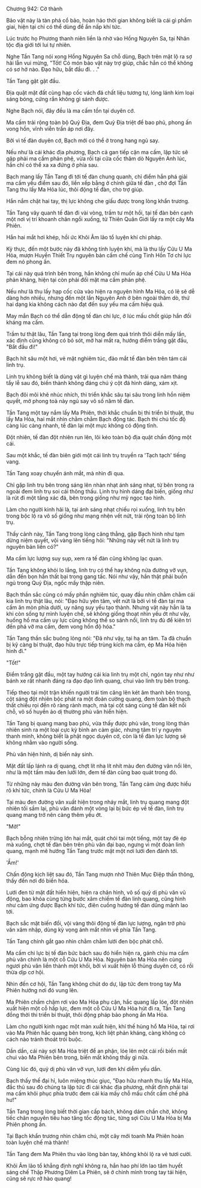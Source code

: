 




Chương 942: Cờ thành


Bảo vật này là tàn phá cổ bảo, hoàn hảo thời gian không biết là cái gì phẩm giai, hiện tại chỉ có thể dùng để ẩn nấp khí tức.

Lúc trước họ Phương thanh niên liền là nhờ vào Hồng Nguyên Sa, tại Nhân tộc địa giới tới lui tự nhiên.

Nghe Tần Tang nói xong Hồng Nguyên Sa chỗ dùng, Bạch trên mặt lộ ra sợ hãi lẫn vui mừng, "Tốt! Có món bảo vật này trợ giúp, chắc hẳn có thể không có sơ hở nào. Đạo hữu, bắt đầu đi. . ."

Tần Tang gật gật đầu.

Địa quật mặt đất cùng hạp cốc vách đá chất liệu tương tự, lóng lánh kim loại sáng bóng, cứng rắn không gì sánh được.

Nghe Bạch nói, đây đều là ma cấm tồn tại duyên cớ.

Ma cấm trải rộng toàn bộ Quỷ Địa, đem Quỷ Địa triệt để bao phủ, phong ấn vong hồn, vĩnh viễn trấn áp nơi đây.

Bởi vì tế đàn duyên cớ, Bạch mới có thể ở trong hang ngủ say.

Nếu như là cái khác địa phương, Bạch cả gan tiếp cận ma cấm, lập tức sẽ gặp phải ma cấm phản phệ, vừa rồi tại cửa cốc thăm dò Nguyên Anh lúc, hắn chỉ có thể xa xa đứng ở phía sau.

Bạch mang lấy Tần Tang đi tới tế đàn chung quanh, chỉ điểm hắn phá giải ma cấm yếu điểm sau đó, liền xếp bằng ở chính giữa tế đàn , chờ đợi Tần Tang thu lấy Ma Hỏa lúc, thôi động tế đàn, cho trợ giúp.

Hắn nắm chặt hai tay, thị lực không che giấu được trong lòng khẩn trương.

Tần Tang vây quanh tế đàn đi vài vòng, trầm tư một hồi, tại tế đàn bên cạnh một nơi vị trí khoanh chân ngồi xuống, từ Thiên Quân Giới lấy ra một cây Ma Phiên.

Hắn hai mắt hơi khép, hồi ức Khôi Âm lão tổ luyện khí chi pháp.

Kỳ thực, đến một bước này đã không tính luyện khí, mà là thu lấy Cửu U Ma Hỏa, mượn Huyền Thiết Trụ nguyên bản cấm chế cùng Tinh Hồn Tơ chi lực đem nó phong ấn.

Tại cái này quá trình bên trong, hắn không chỉ muốn áp chế Cửu U Ma Hỏa phản kháng, hiện tại còn phải đối mặt ma cấm phản phệ.

Nếu như là thu lấy hạp cốc cửa vào hiện ra nguyên hình Ma Hỏa, có lẽ sẽ dễ dàng hơn nhiều, nhưng đến một lần Nguyên Anh ở bên ngoài thăm dò, thứ hai dạng kia không cách nào đạt đến suy yếu ma cấm hiệu quả.

May mắn Bạch có thể dẫn động tế đàn chi lực, ở lúc mấu chốt giúp hắn đối kháng ma cấm.

Trầm tư thật lâu, Tần Tang tại trong lòng đem quá trình thôi diễn mấy lần, xác định cũng không có bỏ sót, mở hai mắt ra, hướng điểm trắng gật đầu, "Bắt đầu đi!"

Bạch hít sâu một hơi, vẻ mặt nghiêm túc, đảo mắt tế đàn bên trên tám cái linh trụ.

Linh trụ không biết là dùng vật gì luyện chế mà thành, trải qua năm tháng tẩy lễ sau đó, biến thành không đáng chú ý cột đá hình dáng, xám xịt.

Bạch đôi môi khẽ nhúc nhích, thi triển khắc sâu tại sâu trong linh hồn niệm quyết, mở phong toà này ngủ say vô số năm tế đàn.

Tần Tang một tay nắm lấy Ma Phiên, thời khắc chuẩn bị thi triển bí thuật, thu lấy Ma Hỏa, hai mắt nhìn chằm chằm Bạch động tác. Bạch thi chú tốc độ càng lúc càng nhanh, tế đàn lại một mực không có động tĩnh.

Đột nhiên, tế đàn đột nhiên run lên, lôi kéo toàn bộ địa quật chấn động một cái.

Sau một khắc, tế đàn biên giới một cái linh trụ truyền ra 'Tạch tạch' tiếng vang.

Tần Tang xoay chuyển ánh mắt, mà nhìn đi qua.

Chỉ gặp linh trụ bên trong sáng lên nhàn nhạt ánh sáng nhạt, từ bên trong ra ngoài đem linh trụ soi cái thông thấu. Linh trụ hình dáng đại biến, giống như là rút đi một tầng xác đá, bên trong giống như mỹ ngọc tạo hình.

Làm cho người kinh hãi là, tại ánh sáng nhạt chiếu rọi xuống, linh trụ bên trong bộc lộ ra vô số giống như mạng nhện vết nứt, trải rộng toàn bộ linh trụ.

Thấy cảnh này, Tần Tang trong lòng căng thẳng, gặp Bạch hình như tạm dừng niệm quyết, vội vàng lên tiếng hỏi: "Những này vết nứt là linh trụ nguyên bản liền có?"

Ma cấm lực lượng suy sụp, xem ra tế đàn cũng không lạc quan.

Tần Tang không khỏi lo lắng, linh trụ có thể hay không nửa đường vỡ vụn, dẫn đến bọn hắn thất bại trong gang tấc. Nói như vậy, hắn thật phải buồn ngủ trong Quỷ Địa, ngốc mấy thập niên.

Bạch thần sắc cũng có mấy phần nghiêm túc, quay đầu nhìn chằm chằm cái kia linh trụ thật lâu, nói: "Đạo hữu yên tâm, vết nứt là bởi vì tế đàn tại ma cấm ăn mòn phía dưới, uy năng suy yếu tạo thành. Nhưng vật này hẳn là ta khi còn sống tự mình luyện chế, sẽ không giống thoạt nhìn yếu ớt như vậy, huống hồ ma cấm uy lực cũng không thể so sánh nổi, linh trụ đủ để kiên trì đến phá vỡ ma cấm, đem vong hồn độ hóa."

Tần Tang thần sắc buông lỏng nói: "Đã như vậy, tại hạ an tâm. Ta đã chuẩn bị kỹ càng bí thuật, đạo hữu trực tiếp trùng kích ma cấm, ép Ma Hỏa hiện hình đi."

"Tốt!"

Điểm trắng gật đầu, một tay hướng cái kia linh trụ một chỉ, ngón tay như như bánh xe rất nhanh đáng ra đạo đạo linh quang, chui vào linh trụ bên trong.

Tiếp theo tại một trận khiến người trái tim căng lên két âm thanh bên trong, cột sáng đột nhiên bộc phát ra một đoàn cường quang, đem toàn bộ thạch thất chiếu rọi đến rõ ràng rành mạch, mà tại cột sáng cùng tế đàn kết nối chỗ, vô số huyền ảo dị thường phù văn hiển hiện.

Tần Tang bị quang mang bao phủ, vừa thấy được phù văn, trong lòng thản nhiên sinh ra một loại cực kỳ bình an cảm giác, nhưng tâm trí y nguyên thanh minh, không biết là phật ngọc duyên cớ, còn là tế đàn lực lượng sẽ không nhằm vào người sống.

Phù văn hiện hình, dị biến nảy sinh.

Mặt đất lấp lánh ra dị quang, chợt lít nha lít nhít màu đen đường vân nổi lên, như là một tấm màu đen lưới lớn, đem tế đàn cũng bao quát trong đó.

Từ những này màu đen đường vân bên trong, Tần Tang cảm ứng được hiểu rõ khí tức, chính là Cửu U Ma Hỏa!

Tại màu đen đường vân xuất hiện trong nháy mắt, linh trụ quang mang đột nhiên tối sầm lại, phù văn đánh một vòng lại bị bức ép về tế đàn, linh trụ quang mang trở nên càng thêm yếu ớt.

"Mở!"

Bạch bỗng nhiên trừng lớn hai mắt, quát chói tai một tiếng, một tay đè ép mà xuống, chợt tế đàn bên trên phù văn đại bạo, ngưng vì một đoàn linh quang, mạnh mẽ hướng Tần Tang trước mặt một nơi lưới đen đánh tới.

'Ầm!'

Chấn động kịch liệt sau đó, Tần Tang mượn nhờ Thiên Mục Điệp thần thông, thấy đến nơi đó biến hóa.

Lưới đen từ mặt đất hiển hiện, hiện ra chân hình, vô số quỷ dị phù văn vũ động, bao khỏa cùng từng bước xâm chiếm tế đàn linh quang, cũng hình như cảm ứng được Bạch khí tức, điên cuồng hướng tế đàn dũng mãnh lao tới.

Bạch sắc mặt biến đổi, vội vàng thôi động tế đàn lực lượng, ngăn trở phù văn xâm nhập, dùng kỳ vọng ánh mắt nhìn về phía Tần Tang.

Tần Tang chính gắt gao nhìn chằm chằm lưới đen bộc phát chỗ.

Ma cấm chi lực bị tế đàn bức bách sau đó hiển hiện ra, gánh chịu ma cấm phù văn chính là một cỗ Cửu U Ma Hỏa. Nguyên bản Ma Hỏa nên cùng ngươi phù văn liền thành một khối, bởi vì xuất hiện lỗ thủng duyên cớ, có rồi thừa dịp cơ hội.

Nhìn đến cơ hội, Tần Tang không chút do dự, lập tức đem trong tay Ma Phiên hướng nơi đó vung lên.

Ma Phiên chầm chậm rơi vào Ma Hỏa phụ cận, hắc quang lấp lóe, đột nhiên xuất hiện một cỗ hấp lực, đem một cỗ Cửu U Ma Hỏa hút đi ra, Tần Tang đồng thời thi triển bí thuật, thôi động pháp bảo phong ấn Ma Hỏa.

Làm cho người kinh ngạc một màn xuất hiện, khí thế hùng hổ Ma Hỏa, tại rơi vào Ma Phiên hắc quang bên trong, kịch liệt phản kháng, càng không có cách nào tránh thoát trói buộc.

Dần dần, cái này sợi Ma Hỏa triệt để an phận, lóe lên một cái rồi biến mất chui vào Ma Phiên bên trong, biến mất không thấy gì nữa.

Cùng lúc đó, quỷ dị phù văn vỡ vụn, lưới đen khí diễm yếu dần.

Bạch thấy thế đại hỉ, luôn miệng thúc giục, "Đạo hữu nhanh thu lấy Ma Hỏa, đắc thủ sau đó chúng ta lập tức đi cái khác địa phương, nhất định phải tại ma cấm khôi phục phía trước đem cái kia mấy chỗ mấu chốt cấm chế phá hư!"

Tần Tang trong lòng biết thời gian cấp bách, không dám chần chờ, không tiếc chân nguyên tiêu hao tăng tốc động tác, từng sợi Cửu U Ma Hỏa bị Ma Phiên phong ấn.

Tại Bạch khẩn trương nhìn chăm chú, một cây mới toanh Ma Phiên hoàn toàn luyện chế mà thành!

Tần Tang đem Ma Phiên thu vào lòng bàn tay, không khỏi lộ ra vẻ tươi cười.

Khôi Âm lão tổ khẳng định nghĩ không ra, hắn hao phí lớn lao tâm huyết sáng chế Thập Phương Diêm La Phiên, sẽ ở chính mình trong tay tái hiện, cũng sẽ rực rỡ hào quang!




